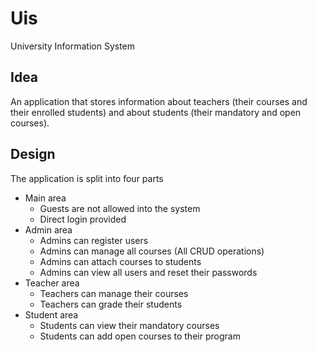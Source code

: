 # Uis
 University Information System
## Idea
An application that stores information about teachers (their courses and their enrolled students) and about 
students (their mandatory and open courses).
## Design
The application is split into four parts
* Main area
    * Guests are not allowed into the system
    * Direct login provided
* Admin area
    * Admins can register users
    * Admins can manage all courses (All CRUD operations)
    * Admins can attach courses to students
    * Admins can view all users and reset their passwords
* Teacher area
    * Teachers can manage their courses
    * Teachers can grade their students
* Student area
    * Students can view their mandatory courses
    * Students can add open courses to their program
